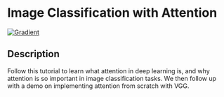 # Image Classification with Attention

[![Gradient](https://assets.paperspace.io/img/gradient-badge.svg)](https://console.paperspace.com/te72i7f1w/notebook/r77nq9vln7niprc)

## Description

Follow this tutorial to learn what attention in deep learning is, and why attention is so important in image classification tasks. We then follow up with a demo on implementing attention from scratch with VGG.
